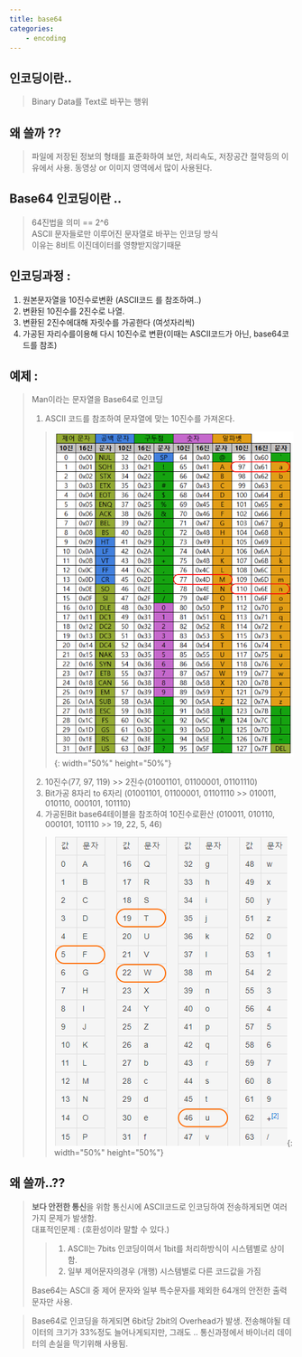```yaml
---
title: base64 
categories: 
    - encoding 
---
```


## 인코딩이란..
> Binary Data를 Text로 바꾸는 행위

## 왜 쓸까 ??
> 파일에 저장된 정보의 형태를 표준화하여 보안, 처리속도, 저장공간 절약등의 이유에서 사용.
> 동영상 or 이미지 영역에서 많이 사용된다. 

## Base64 인코딩이란 .. 
> 64진법을 의미 == 2^6 <br>
> ASCII 문자들로만 이루어진 문자열로 바꾸는 인코딩 방식 <br>
> 이유는 8비트 이진데이터를 영향받지않기때문

## 인코딩과정 :
1. 원본문자열을 10진수로변환 (ASCII코드 를 참조하여..)
2. 변환된 10진수를 2진수로 나열.
3. 변환된 2진수에대해 자릿수를 가공한다 (여섯자리씩)
4. 가공된 자리수를이용해 다시 10진수로 변환(이때는 ASCII코드가 아닌, base64코드를 참조)

## 예제 :
> Man이라는 문자열을 Base64로 인코딩
> 1. ASCII 코드를 참조하여 문자열에 맞는 10진수를 가져온다. 
>>  ![base64Eg](/assets/postImg/ASCIICode.png){: width="50%" height="50%"}
> 2. 10진수(77, 97, 119) >> 2진수(01001101, 01100001, 01101110)
> 3. Bit가공 8자리 to 6자리 (01001101, 01100001, 01101110 >> 010011, 010110, 000101, 101110)
> 4. 가공된Bit base64테이블을 참조하여 10진수로환산 (010011, 010110, 000101, 101110 >> 19, 22, 5, 46)
>> ![base64Eg](/assets/postImg/Base64Table.png){: width="50%" height="50%"} 

## 왜 쓸까..??
> <b>보다 안전한 통신</b>을 위함
> 통신시에 ASCII코드로 인코딩하여 전송하게되면 여러가지 문제가 발생함.<br>
> 대표적인문제 : (호환성이라 말할 수 있다.)
> > 1. ASCII는 7bits 인코딩이여서 1bit를 처리하방식이 시스템별로 상이함.
> > 2. 일부 제어문자의경우 (개행) 시스템별로 다른 코드값을 가짐 
> > 
> Base64는 ASCII 중 제어 문자와 일부 특수문자를 제외한 64개의 안전한 출력 문자만 사용.


> Base64로 인코딩을 하게되면 6bit당 2bit의 Overhead가 발생.
전송해야될 데이터의 크기가 33%정도 늘어나게되지만,
그래도 .. 통신과정에서 바이너리 데이터의 손실을 막기위해 사용됨.
